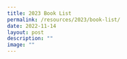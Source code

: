 ```yaml
---
title: 2023 Book List
permalink: /resources/2023/book-list/
date: 2022-11-14
layout: post
description: ""
image: ""
---
```

